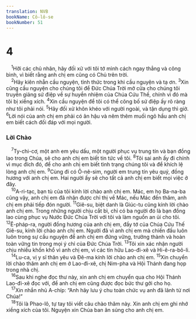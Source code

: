 ```yaml
---
translation: NVB
bookName: Cô-lô-se 
bookNumber: 51
---
```


<div class="title"><h1>4</h1></div>
<span class="verse co_4_1"> <sup>1</sup>Hỡi các chủ nhân, hãy đối xử với tôi tớ mình cách ngay thẳng và công bình, vì biết rằng anh chị em cũng có Chủ trên trời. <br/></span>
<span class="verse co_4_2"> <sup>2</sup>Hãy kiên nhẫn cầu nguyện, tỉnh thức trong khi cầu nguyện và tạ ơn. </span>
<span class="verse co_4_3"><sup>3</sup>Xin cũng cầu nguyện cho chúng tôi để Đức Chúa Trời mở cửa cho chúng tôi truyền giảng sứ điệp về sự huyền nhiệm của Chúa Cứu Thế, chính vì đó mà tôi bị xiềng xích. </span>
<span class="verse co_4_4"><sup>4</sup>Xin cầu nguyện để tôi có thể công bố sứ điệp ấy rõ ràng như tôi phải nói. </span>
<span class="verse co_4_5"><sup>5</sup>Hãy đối xử khôn khéo với người ngoài, và tận dụng thì giờ. </span>
<span class="verse co_4_6"><sup>6</sup>Lời nói của anh chị em phải có ân hậu và nêm thêm muối ngõ hầu anh chị em biết cách đối đáp với mọi người. <br/></span>
<div class="title"><h3>Lời Chào </h3></div>
<span class="verse co_4_7"> <sup>7</sup>Ty-chi-cơ, một anh em yêu dấu, một người phục vụ trung tín và bạn đồng lao trong Chúa, sẽ cho anh chị em biết tin tức về tôi. </span>
<span class="verse co_4_8"><sup>8</sup>Tôi sai anh ấy đi chính vì mục đích đó, để cho anh chị em biết tình trạng chúng tôi và để khích lệ lòng anh chị em. </span>
<span class="verse co_4_9"><sup>9</sup>Cùng đi có Ô-nê-sim, người em trung tín yêu quý, đồng hương với anh chị em. Hai người ấy sẽ cho tất cả anh chị em biết mọi việc ở đây. <br/></span>
<span class="verse co_4_10"> <sup>10</sup>A-ri-tạc, bạn tù của tôi kính lời chào anh chị em. Mác, em họ Ba-na-ba cũng vậy, anh chị em đã nhận được chỉ thị về Mác, nếu Mác đến thăm, anh chị em phải tiếp đón người. </span>
<span class="verse co_4_11"><sup>11</sup>Giê-su, biệt danh là Giúc-tu cũng kính lời chào anh chị em. Trong những người chịu cắt bì, chỉ có ba người đó là bạn đồng lao cùng phục vụ Nước Đức Chúa Trời với tôi và làm nguồn an ủi cho tôi. </span>
<span class="verse co_4_12"><sup>12</sup>Ê-pháp-ra, người đồng hương của anh chị em, đầy tớ của Chúa Cứu Thế Giê-su, kính lời chào anh chị em. Người đã vì anh chị em mà chiến đấu luôn luôn trong sự cầu nguyện để anh chị em đứng vững, trưởng thành và hoàn toàn vững tin trong mọi ý chỉ của Đức Chúa Trời. </span>
<span class="verse co_4_13"><sup>13</sup>Tôi xin xác nhận người chịu nhiều khốn khổ vì anh chị em, vì các tín hữu Lao-đi-xê và Hi-ê-ra-bô-li. <br/></span>
<span class="verse co_4_14"> <sup>14</sup>Lu-ca, vị y sĩ thân yêu và Đê-ma kính lời chào anh chị em. </span>
<span class="verse co_4_15"><sup>15</sup>Xin chuyển lời chào thăm anh chị em ở Lao-đi-xê, chị Nim-pha và Hội Thánh đang họp trong nhà chị. <br/></span>
<span class="verse co_4_16"> <sup>16</sup>Sau khi nghe đọc thư này, xin anh chị em chuyển qua cho Hội Thánh Lao-đi-xê đọc với, để anh chị em cũng được đọc bức thư gởi cho họ. <br/></span>
<span class="verse co_4_17"> <sup>17</sup>Xin nhắn nhủ A-chíp: “Anh hãy lưu ý chu toàn chức vụ anh đã lãnh từ nơi Chúa!” <br/></span>
<span class="verse co_4_18"> <sup>18</sup>Tôi là Phao-lô, tự tay tôi viết câu chào thăm này. Xin anh chị em ghi nhớ xiềng xích của tôi. Nguyện xin Chúa ban ân sủng cho anh chị em. <br/></span>
